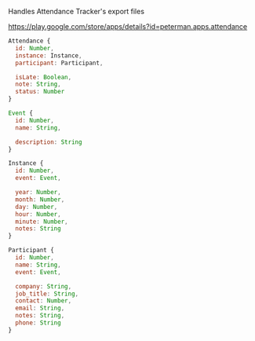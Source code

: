 
Handles Attendance Tracker's export files

https://play.google.com/store/apps/details?id=peterman.apps.attendance


```javascript
Attendance {
  id: Number,
  instance: Instance,
  participant: Participant,

  isLate: Boolean,
  note: String,
  status: Number
}
```

```javascript
Event {
  id: Number,
  name: String,

  description: String
}
```

```javascript
Instance {
  id: Number,
  event: Event,

  year: Number,
  month: Number,
  day: Number,
  hour: Number,
  minute: Number,
  notes: String
}
```

```javascript
Participant {
  id: Number,
  name: String,
  event: Event,

  company: String,
  job_title: String,
  contact: Number,
  email: String,
  notes: String,
  phone: String
}
```
